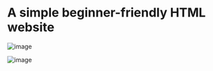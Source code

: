 # A simple beginner-friendly HTML website

![image](https://user-images.githubusercontent.com/59786992/209996878-d13ec370-21bb-435b-8d0a-ce8d27f1f53c.png)


![image](https://user-images.githubusercontent.com/59786992/209996926-8979a4ab-ec6d-4493-8be9-459e521120aa.png)

